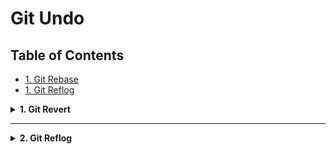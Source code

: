 # Git Undo

## Table of Contents

- [1. Git Rebase](#1-git-rebase) 
- [1. Git Reflog](#2-git-reflog) 


<details>
<summary><strong>1. Git Revert</strong></summary>

## Why do we need Git Revert?  

Sometimes you make a commit and later realize:  
- You added the wrong code.  
- You broke something.  
- You need to roll it back, but without deleting history.  

👉 In these cases, `git revert` is the safest way to undo because it **creates a new commit that cancels out the changes** of the bad commit.  
It does **not erase history**, so it works perfectly in shared repositories (GitHub, GitLab, Bitbucket).  

*Analogy:* Imagine you wrote something wrong in ink on a whiteboard. Instead of erasing the entire board (losing history), you add a **new note** that says “Ignore the previous line.” Everyone still sees the history, but also sees the correction.  

---

## How does Git Revert work?  

- Finds the commit you want to undo.  
- Creates a **new commit** that reverses that commit’s changes.  
- Keeps commit history intact.  

---

## Basic Commands  

| Command | Meaning |
|---------|---------|
| `git revert HEAD` | Revert the latest commit |
| `git revert <commit_id>` | Revert a specific commit |
| `git revert HEAD~2` | Revert a commit two steps back |
| `git revert --no-edit` | Skip opening commit message editor |
| `git log --oneline` | Show commit history to find commits |

---

## Step 1: Find the Commit  

Use `git log --oneline` to see recent commits:  

```bash
git log --oneline
52418f7 (HEAD -> master) Just a regular update, definitely no accidents here...
9a9add8 (origin/master) Added .gitignore
81912ba Corrected spelling error
3fdaa5b Merge pull request #1 from update-readme
...
````

Copy the **commit ID** you want to undo.

---

## Step 2: Run Git Revert

Revert the latest commit:

```bash
git revert HEAD --no-edit
```

**Output example:**

```output
[master e56ba1f] Revert "Just a regular update, definitely no accidents here..."
 Date: Thu Apr 22 10:50:13 2021 +0200
 1 file changed, 0 insertions(+), 0 deletions(-)
 create mode 100644 img_hello_git.jpg
```

This created a **new commit** that reversed the bad one.

---

## Step 3: Review Changes

Check commit history again:

```bash
git log --oneline
```

Example result:

```output
e56ba1f (HEAD -> master) Revert "Just a regular update, definitely no accidents here..."
52418f7 Just a regular update, definitely no accidents here...
9a9add8 (origin/master) Added .gitignore
...
```

Notice:

* The **bad commit** is still there (history preserved).
* But now there’s a new commit that cancels it out.

---

## Tips & Best Practices

* ✅ Use **`git revert`** instead of `git reset` in **shared repos** to keep history clean.
* ✅ Use `git log --oneline` to quickly find commit IDs.
* ✅ Use `--no-edit` if you don’t want to edit the default revert message.

---

## Troubleshooting

* **Problem:** `error: could not revert...`

  * Run:

    ```bash
    git revert --abort
    ```

    (Abort the revert process.)

* **Problem:** `error: could not apply...`

  * Run:

    ```bash
    git revert --continue
    ```

    (Continue after resolving conflicts.)

---

## When to use Git Revert?

* When you want to **undo a commit** but keep project history intact.
* Safe for **collaborative projects** on GitHub, GitLab, Bitbucket.
* Best choice when you don’t want to **rewrite history**.

</details>

---

<details>
<summary><strong>2. Git Reflog</strong></summary>

---

### Table of Contents (for this section)

1. [What is Git Reflog?](#what-is-git-reflog)
2. [Why Do We Need Git Reflog?](#why-do-we-need-git-reflog)
3. [Basic Usage](#basic-usage)
4. [Recovering Lost Commits](#recovering-lost-commits)
5. [Restoring Deleted Branches](#restoring-deleted-branches)
6. [Cleaning and Expiration](#cleaning-and-expiration)
7. [Best Practices](#best-practices)
8. [Warnings](#warnings)

---

<details>
<summary><strong>1. What is Git Reflog?</strong></summary>

* `git reflog` = **Reference Log**.
* It records every change made to the **tip of branches (HEAD)**.
* Unlike `git log`, it also shows commits that are not reachable from any branch or tag.
* Think of it as a **“time machine”** for Git: you can go back to almost any point in your local history.

Example commands that update the reflog:

* `commit`, `merge`, `rebase`, `reset`, `checkout`, `pull`, `clone`

</details>

---

<details>
<summary><strong>2. Why Do We Need Git Reflog?</strong></summary>

Use reflog when:

* You ran `git reset --hard` and lost commits.
* You accidentally deleted a branch and want it back.
* You rewrote history (`git rebase`, `git commit --amend`) and need the old state.
* You want to see **every move HEAD made** in the repo, not just commits.

</details>

---

<details>
<summary><strong>3. Basic Usage</strong></summary>

Run:

```bash
git reflog
```

Example output:

```output
e56ba1f HEAD@{0}: reset: moving to HEAD~1
52418f7 HEAD@{1}: commit: Just a regular update
9a9add8 HEAD@{2}: commit: Added .gitignore
836e5bf HEAD@{3}: checkout: moving from main to feature
```

Explanation:

* `HEAD@{0}` = current HEAD
* `HEAD@{1}`, `HEAD@{2}` = previous states
* Each entry has **commit hash + action + message**

</details>

---

<details>
<summary><strong>4. Recovering Lost Commits</strong></summary>

Find the lost commit hash in reflog:

```bash
git reflog
```

Then restore:

```bash
git checkout <commit-hash>
```

Or move HEAD back:

```bash
git reset --hard <commit-hash>
```

Example:

```bash
git reset --hard HEAD@{2}
```

→ Restores repo to the state of HEAD two moves ago.

</details>

---

<details>
<summary><strong>5. Restoring Deleted Branches</strong></summary>

If you delete a branch accidentally:

```bash
git reflog
```

Find last commit of that branch, then recreate:

```bash
git branch branch-name <commit-hash>
```

Example:

```bash
git branch feature-xyz e56ba1f
```

</details>

---

<details>
<summary><strong>6. Cleaning and Expiration</strong></summary>

* Reflog entries are **local only**.
* Default expiration:

  * 90 days for entries
  * 30 days for unreachable commits

Force cleanup:

```bash
git reflog expire --expire=30.days refs/heads/main
git gc --prune=now
```

</details>

---

<details>
<summary><strong>7. Best Practices</strong></summary>

* Always check reflog before panicking about “lost commits.”
* Combine `git reflog` with `git log` to trace both visible and hidden commits.
* Good habit: when doing risky operations (`rebase`, `reset --hard`), know you can recover with reflog.
* Reflog is **per repo, per machine** → it does not sync with remote.

</details>

---

<details>
<summary><strong>8. Warnings</strong></summary>

⚠️ Reflog is **local**: if you delete a branch and push, reflog will not help on the remote.
⚠️ Expired or garbage-collected commits may not be recoverable.
⚠️ Do not rely on reflog as a permanent backup → always push important branches.

</details>

---

<details>
<summary><strong> 4. Git Amend</strong></summary>

---

### Table of Contents (for this section)

1. [What is Git Amend?](#what-is-git-amend)
2. [When to Use Git Amend](#when-to-use-git-amend)
3. [Fix Last Commit Message](#fix-last-commit-message)
4. [Add Files to Last Commit](#add-files-to-last-commit)
5. [Remove Files from Last Commit](#remove-files-from-last-commit)
6. [Reviewing Changes](#reviewing-changes)
7. [Best Practices](#best-practices)
8. [Warnings](#warnings)

---

<details>
<summary><strong>1. What is Git Amend?</strong></summary>

* `git commit --amend` modifies the **most recent commit**.
* You can:

  * Change the commit message
  * Add new files you forgot
  * Remove unwanted files
* It **replaces the last commit** with a new one.

</details>

---

<details>
<summary><strong>2. When to Use Git Amend</strong></summary>

✅ Use amend when:

* Fixing typos in commit message
* Adding forgotten changes/files
* Removing wrong files from last commit

⚠️ Don’t use it to change commits that are already **pushed to remote** (shared history).

</details>

---

<details>
<summary><strong>3. Fix Last Commit Message</strong></summary>

Update only the message:

```bash
git commit --amend -m "Corrected commit message"
```

Example:

```bash
git commit --amend -m "Added lines to README.md"
```

</details>

---

<details>
<summary><strong>4. Add Files to Last Commit</strong></summary>

Forgot to include a file?

```bash
git add forgotten.txt
git commit --amend
```

* Opens editor to confirm/reuse commit message.
* File gets added to the same last commit.

</details>

---

<details>
<summary><strong>5. Remove Files from Last Commit</strong></summary>

To remove a file from previous commit:

```bash
git reset HEAD^ -- unwanted.txt
git commit --amend
```

Example output after amend:

```output
1 file changed, 3 insertions(+), 1 deletion(-)
```

</details>

---

<details>
<summary><strong>6. Reviewing Changes</strong></summary>

Check updated commit log:

```bash
git log --oneline
```

Before amend:

```output
07c5bc5 (HEAD -> master) Adding plines to reddme
```

After amend:

```output
eaa69ce (HEAD -> master) Added lines to README.md
```

* The commit ID changes because it’s a **new commit**.

</details>

---

<details>
<summary><strong>7. Best Practices</strong></summary>

* Use `--amend` for **small, local fixes**.
* Safe when commits are **not yet pushed**.
* Always verify with `git log` after amending.

</details>

---

<details>
<summary><strong>8. Warnings</strong></summary>

⚠️ `git commit --amend` rewrites history.
⚠️ Avoid amending commits that are already pushed to shared remote repos.
⚠️ If others pulled the old commit, amending can cause conflicts.

</details>

---

